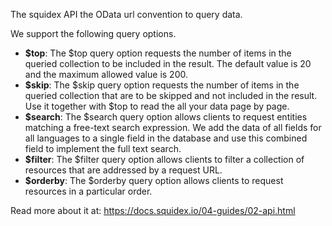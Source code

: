 ﻿The squidex API the OData url convention to query data. 

We support the following query options.

* **$top**: The $top query option requests the number of items in the queried collection to be included in the result. The default value is 20 and the maximum allowed value is 200.
* **$skip**: The $skip query option requests the number of items in the queried collection that are to be skipped and not included in the result. Use it together with $top to read the all your data page by page. 
* **$search**: The $search query option allows clients to request entities matching a free-text search expression. We add the data of all fields for all languages to a single field in the database and use this combined field to implement the full text search.
* **$filter**: The $filter query option allows clients to filter a collection of resources that are addressed by a request URL.
* **$orderby**: The $orderby query option allows clients to request resources in a particular order.

Read more about it at: https://docs.squidex.io/04-guides/02-api.html
